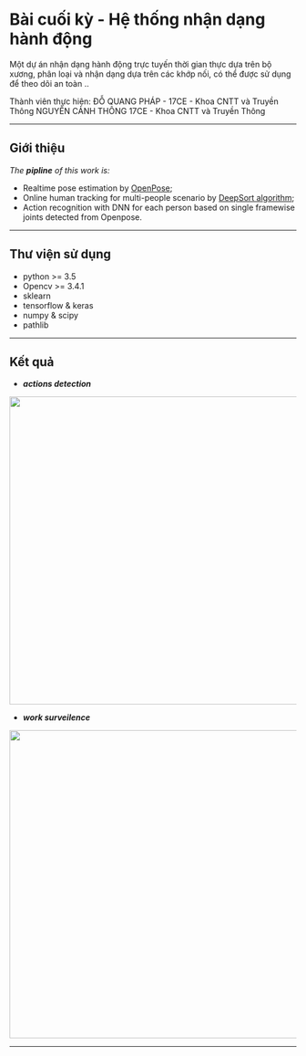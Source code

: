 # Bài cuối kỳ - Hệ thống nhận dạng hành động
Một dự án nhận dạng hành động trực tuyến thời gian thực dựa trên bộ xương, phân loại và nhận dạng dựa trên các khớp nối, có thể được sử dụng để theo dõi an toàn .. 

Thành viên thực hiện: ĐỖ QUANG PHÁP - 17CE - Khoa CNTT và Truyền Thông
                      NGUYỄN CẢNH THÔNG 17CE - Khoa CNTT và Truyền Thông


------
## Giới thiệu
*The **pipline** of this work is:*   
 - Realtime pose estimation by [OpenPose](https://github.com/CMU-Perceptual-Computing-Lab/openpose);   
 - Online human tracking for multi-people scenario by [DeepSort algorithm](https://github.com/nwojke/deep_sortv);   
 - Action recognition with DNN for each person based on single framewise joints detected from Openpose.


------
## Thư viện sử dụng
 - python >= 3.5
 - Opencv >= 3.4.1   
 - sklearn
 - tensorflow & keras
 - numpy & scipy 
 - pathlib
 
 
------
## Kết quả 
 - ***actions detection***
<p align="center">
    <img src="https://github.com/ncthong/Action_recognition/blob/master/test_out/sp.png", width="540">
 
 - ***work surveilence***
<p align="center">
    <img src="https://github.com/LZQthePlane/Online-Realtime-Action-Recognition-based-on-OpenPose/blob/master/test_out/webcam_under_scene-1.gif", width="540">


-------

